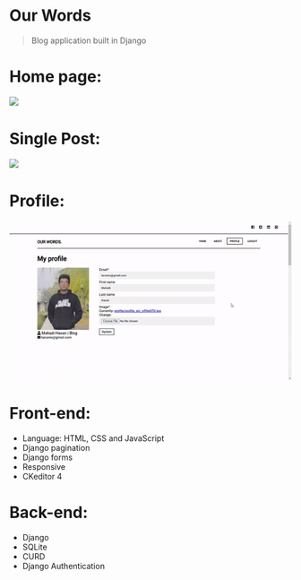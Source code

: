 # Our Words
> Blog application built in Django 
# Home page:
![](GIF/home.gif)
# Single Post:
![](GIF/post.gif)
# Profile:
![](GIF/profile.gif)

# Front-end: <br/>
- Language: HTML, CSS and JavaScript <br/>
- Django pagination <br/>
- Django forms <br/>
- Responsive <br/>
- CKeditor 4<br/>

# Back-end: <br>
- Django <br/>
- SQLite <br/>
- CURD <br/>
- Django Authentication <br/>

